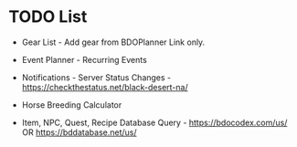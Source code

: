 # TODO List

* Gear List - Add gear from BDOPlanner Link only.

* Event Planner - Recurring Events

* Notifications - Server Status Changes - <https://checkthestatus.net/black-desert-na/>

* Horse Breeding Calculator

* Item, NPC, Quest, Recipe Database Query - <https://bdocodex.com/us/> OR <https://bddatabase.net/us/>
